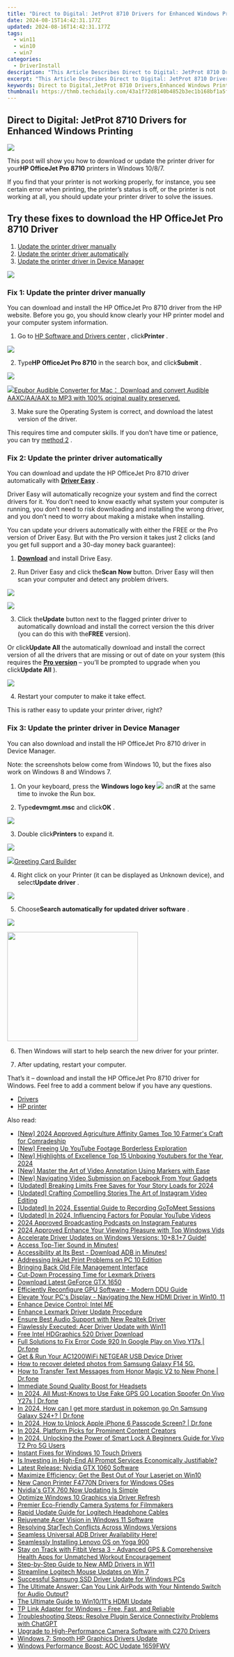 ```yaml
---
title: "Direct to Digital: JetProt 8710 Drivers for Enhanced Windows Printing"
date: 2024-08-15T14:42:31.177Z
updated: 2024-08-16T14:42:31.177Z
tags:
  - win11
  - win10
  - win7
categories:
  - DriverInstall
description: "This Article Describes Direct to Digital: JetProt 8710 Drivers for Enhanced Windows Printing"
excerpt: "This Article Describes Direct to Digital: JetProt 8710 Drivers for Enhanced Windows Printing"
keywords: Direct to Digital,JetProt 8710 Drivers,Enhanced Windows Printing,Digital Printing Solutions,Windows Compatible Drivers,Efficient Printing Devices,High-Speed Printer Drivers
thumbnail: https://thmb.techidaily.com/43a1f72d8140b4852b3ec1b168bf1a5fdf9e93b16a9fa8da6c72d7e20d694e32.jpg
---
```


## Direct to Digital: JetProt 8710 Drivers for Enhanced Windows Printing

![](https://images.drivereasy.com/wp-content/uploads/2018/05/img_5b02a7b903634.jpg)

 This post will show you how to download or update the printer driver for your**HP OfficeJet Pro 8710** printers in Windows 10/8/7.

 If you find that your printer is not working properly, for instance, you see certain error when printing, the printer’s status is off, or the printer is not working at all, you should update your printer driver to solve the issues.

## Try these fixes to download the HP OfficeJet Pro 8710 Driver

1. [Update the printer driver manually](#Fix1)
2. [Update the printer driver automatically](#Fix2)
3. [Update the printer driver in Device Manager](#Fix3)

<!-- affiliate ads begin -->
<a href="https://store.revouninstaller.com/order/checkout.php?PRODS=27889512&QTY=1&AFFILIATE=108875&CART=1"><img src="https://secure.avangate.com/images/merchant/4282ec8de8c9be897e7aff4aa231b1a4/728__90.jpg" border="0"></a>
<!-- affiliate ads end -->
###  Fix 1: Update the printer driver manually

 You can download and install the HP OfficeJet Pro 8710 driver from the HP website. Before you go, you should know clearly your HP printer model and your computer system information.

 1) Go to [HP Software and Drivers center](https://support.hp.com/ph-en/drivers) , click**Printer** .

![](https://images.drivereasy.com/wp-content/uploads/2018/05/img_5b02a8269ebc1.jpg)

 2) Type**HP OfficeJet Pro 8710** in the search box, and click**Submit** .

![](https://images.drivereasy.com/wp-content/uploads/2018/05/img_5b02a8a0c3a22.png)
<!-- affiliate ads begin -->
<a href="https://secure.2checkout.com/order/checkout.php?PRODS=4713565&QTY=1&AFFILIATE=108875&CART=1"><img src="https://www.epubor.com/images/uppic/audible-converter-interface.png" border="0">Epubor Audible Converter for Mac： Download and convert Audible AAXC/AA/AAX to MP3 with 100% original quality preserved.</a>
<!-- affiliate ads end -->

 3) Make sure the Operating System is correct, and download the latest version of the driver.

 This requires time and computer skills. If you don’t have time or patience, you can try [method 2](#Fix2) .

<!-- affiliate ads begin -->

<!-- affiliate ads end -->
###  Fix 2: Update the printer driver automatically

 You can download and update the HP OfficeJet Pro 8710 driver automatically with **[Driver Easy](https://tools.techidaily.com/drivereasy/download/)**  .

 Driver Easy will automatically recognize your system and find the correct drivers for it. You don’t need to know exactly what system your computer is running, you don’t need to risk downloading and installing the wrong driver, and you don’t need to worry about making a mistake when installing.

 You can update your drivers automatically with either the FREE or the Pro version of Driver Easy. But with the Pro version it takes just 2 clicks (and you get full support and a 30-day money back guarantee):

 1) **[Download](https://tools.techidaily.com/drivereasy/download/)**  and install Drive Easy.

 2) Run Driver Easy and click the**Scan Now** button. Driver Easy will then scan your computer and detect any problem drivers.

![](https://images.drivereasy.com/wp-content/uploads/2018/05/img_5af26d624ac18.png)
<!-- affiliate ads begin -->
<a href="https://store.advancedwebranking.com/order/checkout.php?PRODS=4715051&QTY=1&AFFILIATE=108875&CART=1"><img src="https://secure.avangate.com/images/merchant/14edc6ebfdae2e23bbed83d67f50e983/products/33_awr%20logo.png" border="0"></a>
<!-- affiliate ads end -->

 3) Click the**Update** button next to the flagged printer driver to automatically download and install the correct version the this driver (you can do this with the**FREE** version).

 Or click**Update All** the automatically download and install the correct version of all the drivers that are missing or out of date on your system (this requires the **[Pro version](https://tools.techidaily.com/drivereasy/download/)**  – you’ll be prompted to upgrade when you click**Update All** ).

![](https://images.drivereasy.com/wp-content/uploads/2018/05/img_5b02ab445f9a8.jpg)

4) Restart your computer to make it take effect.

This is rather easy to update your printer driver, right?

###  Fix 3: Update the printer driver in Device Manager

 You can also download and install the HP OfficeJet Pro 8710 driver in Device Manager.

 Note: the screenshots below come from Windows 10, but the fixes also work on Windows 8 and Windows 7.

 1) On your keyboard, press the **Windows logo key ![](https://images.drivereasy.com/wp-content/uploads/2017/09/img_59b0b16974940.png)**  and**R** at the same time to invoke the Run box.

 2) Type**devmgmt.msc** and click**OK** .

![](https://images.drivereasy.com/wp-content/uploads/2018/05/img_5af26e40a5e45.png)

 3) Double click**Printers** to expand it.

![](https://images.drivereasy.com/wp-content/uploads/2018/05/img_5af26e71b4a11.png)
<!-- affiliate ads begin -->
<a href="https://secure.2checkout.com/order/checkout.php?PRODS=2067133&QTY=1&AFFILIATE=108875&CART=1"><img src="https://www.pearlmountainsoft.com/n_img/product/gcb/banScrn.jpg" border="0">Greeting Card Builder</a>
<!-- affiliate ads end -->

 4) Right click on your Printer (it can be displayed as Unknown device), and select**Update driver** .

![](https://images.drivereasy.com/wp-content/uploads/2018/05/img_5af26ed419e84.png)

 5) Choose**Search automatically for updated driver software** .

![](https://images.drivereasy.com/wp-content/uploads/2018/05/img_5af26efde74b2.png)
<!-- affiliate ads begin -->
<a href="https://imp.i357552.net/c/5597632/863039/11832" target="_top" id="863039"><img src="//a.impactradius-go.com/display-ad/11832-863039" border="0" alt="" width="300" height="250"/></a>
<!-- affiliate ads end -->

 6) Then Windows will start to help search the new driver for your printer.

 7) After updating, restart your computer.

  That’s it – download and install the HP OfficeJet Pro 8710 driver for Windows. Feel free to add a comment below if you have any questions.

* [Drivers](https://tools.techidaily.com/drivereasy/download/)
* [HP printer](https://tools.techidaily.com/drivereasy/download/)

<ins class="adsbygoogle"
     style="display:block"
     data-ad-format="autorelaxed"
     data-ad-client="ca-pub-7571918770474297"
     data-ad-slot="1223367746"></ins>



<ins class="adsbygoogle"
     style="display:block"
     data-ad-client="ca-pub-7571918770474297"
     data-ad-slot="8358498916"
     data-ad-format="auto"
     data-full-width-responsive="true"></ins>





<span class="atpl-alsoreadstyle">Also read:</span>
<div><ul>
<li><a href="https://on-screen-recording.techidaily.com/new-2024-approved-agriculture-affinity-games-top-10-farmers-craft-for-comradeship/"><u>[New] 2024 Approved  Agriculture Affinity Games  Top 10 Farmer's Craft for Comradeship</u></a></li>
<li><a href="https://youtube-help.techidaily.com/new-freeing-up-youtube-footage-borderless-exploration/"><u>[New] Freeing Up YouTube Footage  Borderless Exploration</u></a></li>
<li><a href="https://some-knowledge.techidaily.com/new-highlights-of-excellence-top-15-unboxing-youtubers-for-the-year-2024/"><u>[New] Highlights of Excellence  Top 15 Unboxing Youtubers for the Year, 2024</u></a></li>
<li><a href="https://screen-activity-recording.techidaily.com/new-master-the-art-of-video-annotation-using-markers-with-ease/"><u>[New] Master the Art of Video Annotation  Using Markers with Ease</u></a></li>
<li><a href="https://facebook-videos.techidaily.com/new-navigating-video-submission-on-facebook-from-your-gadgets/"><u>[New] Navigating Video Submission on Facebook From Your Gadgets</u></a></li>
<li><a href="https://instagram-videos.techidaily.com/updated-breaking-limits-free-saves-for-your-story-loads-for-2024/"><u>[Updated] Breaking Limits  Free Saves for Your Story Loads for 2024</u></a></li>
<li><a href="https://instagram-videos.techidaily.com/updated-crafting-compelling-stories-the-art-of-instagram-video-editing/"><u>[Updated] Crafting Compelling Stories  The Art of Instagram Video Editing</u></a></li>
<li><a href="https://remote-screen-capture.techidaily.com/updated-in-2024-essential-guide-to-recording-gotomeet-sessions/"><u>[Updated] In 2024, Essential Guide to Recording GoToMeet Sessions</u></a></li>
<li><a href="https://youtube-data.techidaily.com/ed-in-2024-influencing-factors-for-popular-youtube-videos/"><u>[Updated] In 2024, Influencing Factors for Popular YouTube Videos</u></a></li>
<li><a href="https://article-tips.techidaily.com/2024-approved-broadcasting-podcasts-on-instagram-features/"><u>2024 Approved  Broadcasting Podcasts on Instagram Features</u></a></li>
<li><a href="https://vp-tips.techidaily.com/2024-approved-enhance-your-viewing-pleasure-with-top-windows-vids/"><u>2024 Approved  Enhance Your Viewing Pleasure with Top Windows Vids</u></a></li>
<li><a href="https://driver-install.techidaily.com/accelerate-driver-updates-on-windows-versions-10plus81plus7-guide/"><u>Accelerate Driver Updates on Windows Versions: 10+8.1+7 Guide!</u></a></li>
<li><a href="https://driver-install.techidaily.com/access-top-tier-sound-in-minutes/"><u>Access Top-Tier Sound in Minutes!</u></a></li>
<li><a href="https://driver-install.techidaily.com/accessibility-at-its-best-download-adb-in-minutes/"><u>Accessibility at Its Best - Download ADB in Minutes!</u></a></li>
<li><a href="https://driver-install.techidaily.com/addressing-inkjet-print-problems-on-pc-10-edition/"><u>Addressing InkJet Print Problems on PC 10 Edition</u></a></li>
<li><a href="https://win11-tips.techidaily.com/bringing-back-old-file-management-interface/"><u>Bringing Back Old File Management Interface</u></a></li>
<li><a href="https://driver-install.techidaily.com/cut-down-processing-time-for-lexmark-drivers/"><u>Cut-Down Processing Time for Lexmark Drivers</u></a></li>
<li><a href="https://driver-install.techidaily.com/download-latest-geforce-gtx-1650/"><u>Download Latest GeForce GTX 1650</u></a></li>
<li><a href="https://driver-install.techidaily.com/efficiently-reconfigure-gpu-software-modern-ddu-guide/"><u>Efficiently Reconfigure GPU Software - Modern DDU Guide</u></a></li>
<li><a href="https://driver-install.techidaily.com/elevate-your-pcs-display-navigating-the-new-hdmi-driver-in-win10-11/"><u>Elevate Your PC's Display - Navigating the New HDMI Driver in Win10, 11</u></a></li>
<li><a href="https://driver-install.techidaily.com/enhance-device-control-intel-me/"><u>Enhance Device Control: Intel ME</u></a></li>
<li><a href="https://driver-install.techidaily.com/enhance-lexmark-driver-update-procedure/"><u>Enhance Lexmark Driver Update Procedure</u></a></li>
<li><a href="https://driver-install.techidaily.com/ensure-best-audio-support-with-new-realtek-driver/"><u>Ensure Best Audio Support with New Realtek Driver</u></a></li>
<li><a href="https://driver-install.techidaily.com/flawlessly-executed-acer-driver-update-with-win11/"><u>Flawlessly Executed: Acer Driver Update with Win11</u></a></li>
<li><a href="https://driver-install.techidaily.com/free-intel-hdgraphics-520-driver-download/"><u>Free Intel HDGraphics 520 Driver Download</u></a></li>
<li><a href="https://howto.techidaily.com/full-solutions-to-fix-error-code-920-in-google-play-on-vivo-y17s-drfone-by-drfone-fix-android-problems-fix-android-problems/"><u>Full Solutions to Fix Error Code 920 In Google Play on Vivo Y17s | Dr.fone</u></a></li>
<li><a href="https://driver-install.techidaily.com/get-and-run-your-ac1200wifi-netgear-usb-device-driver/"><u>Get & Run Your AC1200WiFi NETGEAR USB Device Driver</u></a></li>
<li><a href="https://blog-min.techidaily.com/how-to-recover-deleted-photos-from-samsung-galaxy-f14-5g-by-fonelab-android-recover-photos/"><u>How to recover deleted photos from Samsung Galaxy F14 5G.</u></a></li>
<li><a href="https://android-transfer.techidaily.com/how-to-transfer-text-messages-from-honor-magic-v2-to-new-phone-drfone-by-drfone-transfer-from-android-transfer-from-android/"><u>How to Transfer Text Messages from Honor Magic V2 to New Phone | Dr.fone</u></a></li>
<li><a href="https://driver-install.techidaily.com/immediate-sound-quality-boost-for-headsets/"><u>Immediate Sound Quality Boost for Headsets</u></a></li>
<li><a href="https://fake-location.techidaily.com/in-2024-all-must-knows-to-use-fake-gps-go-location-spoofer-on-vivo-y27s-drfone-by-drfone-virtual-android/"><u>In 2024, All Must-Knows to Use Fake GPS GO Location Spoofer On Vivo Y27s | Dr.fone</u></a></li>
<li><a href="https://change-location.techidaily.com/in-2024-how-can-i-get-more-stardust-in-pokemon-go-on-samsung-galaxy-s24plus-drfone-by-drfone-virtual-android/"><u>In 2024, How can I get more stardust in pokemon go On Samsung Galaxy S24+? | Dr.fone</u></a></li>
<li><a href="https://iphone-unlock.techidaily.com/in-2024-how-to-unlock-apple-iphone-6-passcode-screen-drfone-by-drfone-ios/"><u>In 2024, How to Unlock Apple iPhone 6 Passcode Screen? | Dr.fone</u></a></li>
<li><a href="https://youtube-webster.techidaily.com/24-platform-picks-for-prominent-content-creators/"><u>In 2024, Platform Picks for Prominent Content Creators</u></a></li>
<li><a href="https://android-unlock.techidaily.com/in-2024-unlocking-the-power-of-smart-lock-a-beginners-guide-for-vivo-t2-pro-5g-users-by-drfone-android/"><u>In 2024, Unlocking the Power of Smart Lock A Beginners Guide for Vivo T2 Pro 5G Users</u></a></li>
<li><a href="https://driver-install.techidaily.com/instant-fixes-for-windows-10-touch-drivers/"><u>Instant Fixes for Windows 10 Touch Drivers</u></a></li>
<li><a href="https://tech-revival.techidaily.com/is-investing-in-high-end-ai-prompt-services-economically-justifiable/"><u>Is Investing in High-End AI Prompt Services Economically Justifiable?</u></a></li>
<li><a href="https://driver-install.techidaily.com/latest-release-nvidia-gtx-1060-software/"><u>Latest Release: Nvidia GTX 1060 Software</u></a></li>
<li><a href="https://driver-install.techidaily.com/maximize-efficiency-get-the-best-out-of-your-laserjet-on-win10/"><u>Maximize Efficiency: Get the Best Out of Your Laserjet on Win10</u></a></li>
<li><a href="https://driver-install.techidaily.com/new-canon-printer-f4770n-drivers-for-windows-oses/"><u>New Canon Printer F4770N Drivers for Windows OSes</u></a></li>
<li><a href="https://driver-install.techidaily.com/nvidias-gtx-760-now-updating-is-simple/"><u>Nvidia's GTX 760 Now Updating Is Simple</u></a></li>
<li><a href="https://driver-install.techidaily.com/optimize-windows-10-graphics-via-driver-refresh/"><u>Optimize Windows 10 Graphics via Driver Refresh</u></a></li>
<li><a href="https://screen-video-capture.techidaily.com/premier-eco-friendly-camera-systems-for-filmmakers/"><u>Premier Eco-Friendly Camera Systems for Filmmakers</u></a></li>
<li><a href="https://driver-install.techidaily.com/rapid-update-guide-for-logitech-headphone-cables/"><u>Rapid Update Guide for Logitech Headphone Cables</u></a></li>
<li><a href="https://driver-install.techidaily.com/rejuvenate-acer-vision-in-windows-11-software/"><u>Rejuvenate Acer Vision in Windows 11 Software</u></a></li>
<li><a href="https://driver-install.techidaily.com/resolving-startech-conflicts-across-windows-versions/"><u>Resolving StarTech Conflicts Across Windows Versions</u></a></li>
<li><a href="https://driver-install.techidaily.com/1720063471082-seamless-universal-adb-driver-availability-here/"><u>Seamless Universal ADB Driver Availability Here!</u></a></li>
<li><a href="https://driver-install.techidaily.com/seamlessly-installing-lenovo-os-on-yoga-900/"><u>Seamlessly Installing Lenovo OS on Yoga 900</u></a></li>
<li><a href="https://instagram-video-files.techidaily.com/stay-on-track-with-fitbit-versa-3-advanced-gps-and-comprehensive-health-apps-for-unmatched-workout-encouragement/"><u>Stay on Track with Fitbit Versa 3 - Advanced GPS & Comprehensive Health Apps for Unmatched Workout Encouragement</u></a></li>
<li><a href="https://driver-install.techidaily.com/step-by-step-guide-to-new-amd-drivers-in-w11/"><u>Step-by-Step Guide to New AMD Drivers in W11</u></a></li>
<li><a href="https://driver-install.techidaily.com/streamline-logitech-mouse-updates-on-win-7/"><u>Streamline Logitech Mouse Updates on Win 7</u></a></li>
<li><a href="https://driver-install.techidaily.com/successful-samsung-ssd-driver-update-for-windows-pcs/"><u>Successful Samsung SSD Driver Update for Windows PCs</u></a></li>
<li><a href="https://tech-recovery.techidaily.com/the-ultimate-answer-can-you-link-airpods-with-your-nintendo-switch-for-audio-output/"><u>The Ultimate Answer: Can You Link AirPods with Your Nintendo Switch for Audio Output?</u></a></li>
<li><a href="https://driver-install.techidaily.com/the-ultimate-guide-to-win1011s-hdmi-update/"><u>The Ultimate Guide to Win10/11's HDMI Update</u></a></li>
<li><a href="https://driver-install.techidaily.com/tp-link-adapter-for-windows-free-fast-and-reliable/"><u>TP Link Adapter for Windows - Free, Fast, and Reliable</u></a></li>
<li><a href="https://tech-haven.techidaily.com/troubleshooting-steps-resolve-plugin-service-connectivity-problems-with-chatgpt/"><u>Troubleshooting Steps: Resolve Plugin Service Connectivity Problems with ChatGPT</u></a></li>
<li><a href="https://driver-install.techidaily.com/upgrade-to-high-performance-camera-software-with-c270-drivers/"><u>Upgrade to High-Performance Camera Software with C270 Drivers</u></a></li>
<li><a href="https://driver-install.techidaily.com/windows-7-smooth-hp-graphics-drivers-update/"><u>Windows 7: Smooth HP Graphics Drivers Update</u></a></li>
<li><a href="https://driver-install.techidaily.com/windows-performance-boost-aoc-update-1659fwv/"><u>Windows Performance Boost: AOC Update 1659FWV</u></a></li>
</ul></div>
